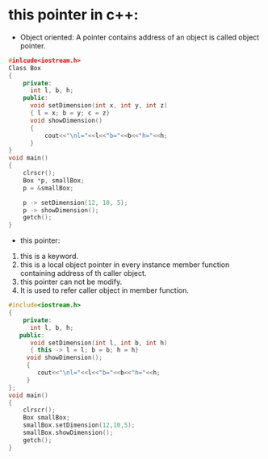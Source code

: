 # this pointer in c++:
- Object oriented:
A pointer contains address of an object is called object pointer.
```cpp
#inlcude<iostream.h>
Class Box
{
    private:
      int l, b, h;
    public:
      void setDimension(int x, int y, int z)
      { l = x; b = y; c = z}
      void showDimension()
      {
          cout<<"\nl="<<l<<"b="<<b<<"h="<<h;
      }
} 
void main()
{
    clrscr();
    Box *p, smallBox;
    p = &smallBox;

    p -> setDimension(12, 10, 5);
    p -> showDimension();
    getch();
}
```
- this pointer:
1. this is a keyword.
2. this is a local object pointer in every instance member function containing address of th caller object.
3. this pointer can not be modify.
4. It is used to refer caller object in member function.
 
 ```cpp
 #include<iostream.h>
 {
     private: 
       int l, b, h;
    public:
       void setDimension(int l, int b, int h)
       { this -> l = l; b = b; h = h}
      void showDimension();
      {
         cout<<"\nl="<<l<<"b="<<b<<"h="<<h;
      }
 };
 void main()
 {
     clrscr();
     Box smallBox;
     smallBox.setDimension(12,10,5);
     smallBox.showDimension();
     getch();
 }

